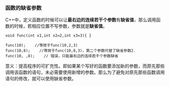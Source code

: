 ### 函数的缺省参数

C++中，定义函数的时候可以让**最右边的连续若干个参数**有**缺省值**，那么调用函数的时候，若相应位置不写参数，参数就是**缺省值**。

```
void func(int x1,int x2=2,int x3=3){ }

func(10);    //等效于func(10,2,3)
func(10,8);    //等效于func(10,8,3)，第二个参数代替了缺省参数2.
func(10, ,8);    // 错误，只能最右边的连续若干个参数缺省
```

意义：提高程序的可扩充性。即如果某个写好的函数要添加新的参数，而原先那些调用该函数的语句，未必需要使用新增的参数。那么为了避免对原先那些函数调用语句的修改，就可以使用缺省参数。



